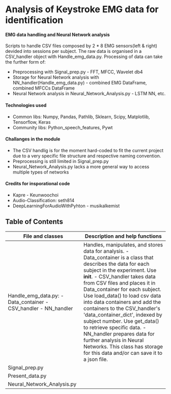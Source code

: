# Analysis of Keystroke EMG data for identification

#### EMG data handling and Neural Network analysis
Scripts to handle CSV files composed by 2 * 8 EMG sensors(left & right) devided into sessions per subject. The raw data is organised in a CSV_handler object with Handle_emg_data.py. Processing of data can take the further form of: 
* Preprocessing with Signal_prep.py - FFT, MFCC, Wavelet db4
* Storage for Neural Network analysis with NN_handler(Handle_emg_data.py) - combined EMG DataFrame, combined MFCCs DataFrame
* Neural Network analysis in Neural_Network_Analysis.py - LSTM NN, etc.

#### Technologies used
* Common libs: Numpy, Pandas, Pathlib, Sklearn, Scipy, Matplotlib, Tensorflow, Keras
* Community libs: Python_speech_features, Pywt

#### Challanges in the module
* The CSV handlig is for the moment hard-coded to fit the current project due to a very specific file structure and respective naming convention.
* Preprocessing is still limited in Signal_prep.py
* Neural_Network_Analysis.py lacks a more general way to access multiple types of networks

#### Credits for insporational code

* Kapre - Keunwoochoi
* Audio-Classification: seth814
* DeepLearningForAudioWithPyhton - musikalkemist

## Table of Contents

| File and classes                                                            | Description and help functions                                                                                                                                                                                                                                                                                                                                                                                                                                                                                                                                                                                                                  |
|-----------------------------------------------------------------------------|-------------------------------------------------------------------------------------------------------------------------------------------------------------------------------------------------------------------------------------------------------------------------------------------------------------------------------------------------------------------------------------------------------------------------------------------------------------------------------------------------------------------------------------------------------------------------------------------------------------------------------------------------|
| Handle_emg_data.py:     - Data_container     - CSV_handler     - NN_handler | Handles, manipulates, and stores data for analysis.       - Data_container is a class that describes the data for each subject in the experiment.        Use __init__.      - CSV_handler takes data from CSV files and places it in Data_container for each subject.       Use load_data() to load csv data into data containers and add the containers to the        CSV_handler's 'data_container_dict', indexed by subject number. Use get_data() to retrieve        specific data.      - NN_handler prepares data for further analysis in Neural Networks. This class has storage        for this data and/or can save it to a json file. |
| Signal_prep.py                                                              |                                                                                                                                                                                                                                                                                                                                                                                                                                                                                                                                                                                                                                                 |
| Present_data.py                                                             |                                                                                                                                                                                                                                                                                                                                                                                                                                                                                                                                                                                                                                                 |
| Neural_Network_Analysis.py                                                  |                                                                                                                                                                                                                                                                                                                                                                                                                                                                                                                                                                                                                                                 |

